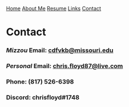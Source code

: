 [Home](https://github.com/chrisfloyd87/Midterm1000/blob/587cc19be7093a4b149aa515723b074a459391ed/README.md) [About Me](https://github.com/chrisfloyd87/Chris-Floyd-/blob/a43047d480490c2229776145d939bec1418d1e90/AboutMe.md) [Resume](https://github.com/chrisfloyd87/Chris-Floyd-/blob/a43047d480490c2229776145d939bec1418d1e90/Resume.md) [Links](https://github.com/chrisfloyd87/Chris-Floyd-/blob/ebe71bb6f3352eebed0504fc9d9ca4238d180e0a/links.md) [Contact](https://github.com/chrisfloyd87/Chris-Floyd-/blob/a43047d480490c2229776145d939bec1418d1e90/contact.md)
# Contact 
### *Mizzou* Email: cdfvkb@missouri.edu
### *Personal* Email: chris.floyd87@live.com
### Phone: (817) 526-6398

### Discord: chrisfloyd#1748
